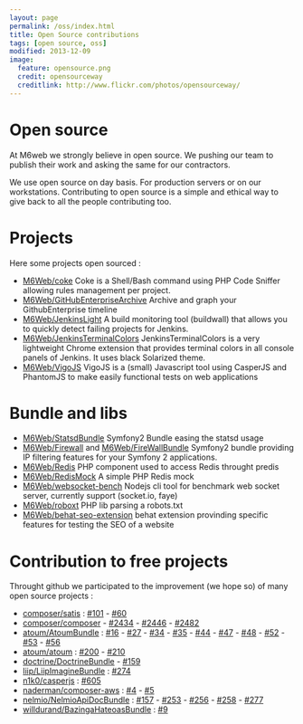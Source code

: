 ```yaml
---
layout: page
permalink: /oss/index.html
title: Open Source contributions
tags: [open source, oss]
modified: 2013-12-09
image:
  feature: opensource.png
  credit: opensourceway
  creditlink: http://www.flickr.com/photos/opensourceway/
---
```


# Open source

At M6web we strongly believe in open source. We pushing our team to publish their  work and asking the same for our contractors.

We use open source on day basis. For production servers or on our workstations. Contributing to open source is a simple and ethical way to give back to all the people contributing too.

# Projects

Here some projects open sourced :

* [M6Web/coke](https://github.com/M6Web/Coke) Coke is a Shell/Bash command using PHP Code Sniffer allowing rules management per project.
* [M6Web/GitHubEnterpriseArchive](https://github.com/M6Web/GitHubEnterpriseArchive) Archive and graph your GithubEnterprise timeline
* [M6Web/JenkinsLight](https://github.com/M6Web/JenkinsLight) A build monitoring tool (buildwall) that allows you to quickly detect failing projects for Jenkins.
* [M6Web/JenkinsTerminalColors](https://github.com/M6Web/JenkinsTerminalColors) JenkinsTerminalColors is a very lightweight Chrome extension that provides terminal colors in all console panels of Jenkins. It uses black Solarized theme.
* [M6Web/VigoJS](https://github.com/M6Web/VigoJS) VigoJS is a (small) Javascript tool using CasperJS and PhantomJS to make easily functional tests on web applications

# Bundle and libs

* [M6Web/StatsdBundle](https://github.com/M6Web/StatsdBundle) Symfony2 Bundle easing the statsd usage
* [M6Web/Firewall](https://github.com/M6Web/Firewall) and [M6Web/FireWallBundle](https://github.com/M6Web/FirewallBundle) Symfony2 bundle providing IP filtering features for your Symfony 2 applications.
* [M6Web/Redis](https://github.com/M6Web/Redis) PHP component used to access Redis throught predis
* [M6Web/RedisMock](https://github.com/M6Web/RedisMock) A simple PHP Redis mock
* [M6Web/websocket-bench](https://github.com/M6Web/websocket-bench) Nodejs cli tool for benchmark web socket server, currently support (socket.io, faye)
* [M6Web/roboxt](https://github.com/M6Web/roboxt) PHP lib parsing a robots.txt
* [M6Web/behat-seo-extension](https://github.com/M6Web/behat-seo-extension) behat extension provinding specific features for testing the SEO of a website

# Contribution to free projects


Throught github we participated to the improvement (we hope so) of many open source projects :

* [composer/satis](https://github.com/composer/satis) : [#101](https://github.com/composer/satis/pull/101) - [#60](https://github.com/composer/satis/pull/60)
* [composer/composer](https://github.com/composer/composer) - [#2434](https://github.com/composer/composer/pull/2434) - [#2446](https://github.com/composer/composer/pull/2446) - [#2482](https://github.com/composer/composer/pull/2482)
* [atoum/AtoumBundle](https://github.com/atoum/AtoumBundle) : [#16](https://github.com/atoum/AtoumBundle/pull/16) - [#27](https://github.com/atoum/AtoumBundle/pull/27) - [#34](https://github.com/atoum/AtoumBundle/pull/34) - [#35](https://github.com/atoum/AtoumBundle/pull/35) - [#44](https://github.com/atoum/AtoumBundle/pull/44) - [#47](https://github.com/atoum/AtoumBundle/pull/47) - [#48](https://github.com/atoum/AtoumBundle/pull/48) - [#52](https://github.com/atoum/AtoumBundle/pull/52) - [#53](https://github.com/atoum/AtoumBundle/pull/53) - [#56](https://github.com/atoum/AtoumBundle/pull/56)
* [atoum/atoum](https://github.com/atoum/atoum) : [#200](https://github.com/atoum/atoum/pull/200) - [#210](https://github.com/atoum/atoum/pull/210)
* [doctrine/DoctrineBundle](https://github.com/doctrine/DoctrineBundle) - [#159](https://github.com/doctrine/DoctrineBundle/pull/159)
* [liip/LiipImagineBundle](https://github.com/liip/LiipImagineBundle) : [#274](https://github.com/liip/LiipImagineBundle/pull/274)
* [n1k0/casperjs](https://github.com/n1k0/casperjs) : [#605](https://github.com/n1k0/casperjs/pull/605)
* [naderman/composer-aws](https://github.com/naderman/composer-aws/) : [#4](https://github.com/naderman/composer-aws/pull/4) - [#5](https://github.com/naderman/composer-aws/pull/5)
* [nelmio/NelmioApiDocBundle](https://github.com/nelmio/NelmioApiDocBundle) : [#157](https://github.com/nelmio/NelmioApiDocBundle/pull/157) -  [#253](https://github.com/nelmio/NelmioApiDocBundle/pull/253) -
[#256](https://github.com/nelmio/NelmioApiDocBundle/pull/256) -  [#258](https://github.com/nelmio/NelmioApiDocBundle/pull/258) - [#277](https://github.com/nelmio/NelmioApiDocBundle/pull/277)
* [willdurand/BazingaHateoasBundle](https://github.com/willdurand/BazingaHateoasBundle) : [#9](https://github.com/willdurand/BazingaHateoasBundle/pull/9)



